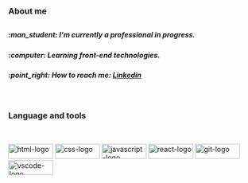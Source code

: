 <h3>About me </h3>

##
  
<h5 align="left">:man_student: I'm currently a professional in progress.</h5>
<h5 align="left">:computer: Learning front-end technologies.</h5>
<h5 align="left">:point_right: How to reach me: <a href="https://www.linkedin.com/in/gilberto-oliveira-a06601243/">Linkedin</a></h5>
<br>
<h3>Language and tools<h5>
  
##
  
<br>
<img width="90px" height="30px" src="https://img.shields.io/badge/HTML5-E34F26?style=for-the-badge&logo=html5&logoColor=white" alt="html-logo">
<img width="90px" height="30px" src="https://img.shields.io/badge/CSS3-1572B6?style=for-the-badge&logo=css3&logoColor=white" alt="css-logo">
<img width="90px" height="30px" src="https://img.shields.io/badge/JavaScript-323330?style=for-the-badge&logo=javascript&logoColor=F7DF1E" alt="javascript-logo">
<img width="90px" height="30px" src="https://img.shields.io/badge/React-20232A?style=for-the-badge&logo=react&logoColor=61DAFB" alt="react-logo">
<img width="90px" height="30px" src="https://img.shields.io/badge/GIT-E44C30?style=for-the-badge&logo=git&logoColor=white" alt="git-logo">
<img width="90px" height="30px" src="https://camo.githubusercontent.com/b0c0c26092d4569c286c5c2526119b1f2958b1be465c5affa8ffe76a9f2b3d6a/68747470733a2f2f696d672e736869656c64732e696f2f62616467652f2d5653436f64652d3030303030303f7374796c653d666c6174266c6f676f3d76697375616c2d73747564696f2d636f6465266c6f676f436f6c6f723d303037414343" alt="vscode-logo">
  
 


<!--
**Gilbertoliveira/gilbertoliveira** is a ✨ _special_ ✨ repository because its `README.md` (this file) appears on your GitHub profile.

Here are some ideas to get you started:

- 🔭 I’m currently working on ...
- 🌱 I’m currently learning ...
- 👯 I’m looking to collaborate on ...
- 🤔 I’m looking for help with ...
- 💬 Ask me about ...
- 📫 How to reach me: ...
- 😄 Pronouns: ...
- ⚡ Fun fact: ...
-->
